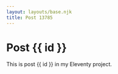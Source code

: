 ```yaml
---
layout: layouts/base.njk
title: Post 13785
---
```


# Post {{ id }}

This is post {{ id }} in my Eleventy project.
